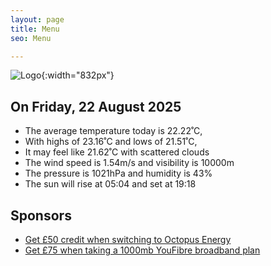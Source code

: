 ```yaml
---
layout: page
title: Menu
seo: Menu

---
```


![Logo](/images/logo.jpg){:width="832px"}

<!-- weather_marker starts -->
## On Friday, 22 August 2025

- The average temperature today is 22.22˚C,
- With highs of 23.16˚C and lows of 21.51˚C,
- It may feel like 21.62˚C with scattered clouds
- The wind speed is 1.54m/s and visibility is 10000m
- The pressure is 1021hPa and humidity is 43%
- The sun will rise at 05:04 and set at 19:18

<!-- weather_marker ends -->

## Sponsors

- [Get £50 credit when switching to Octopus Energy](https://bit.ly/3oD1nnS)
- [Get £75 when taking a 1000mb YouFibre broadband plan](https://aklam.io/91zWhU?)
